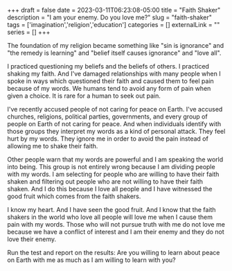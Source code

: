 +++ 
draft = false
date = 2023-03-11T06:23:08-05:00
title = "Faith Shaker"
description = "I am your enemy.  Do you love me?"
slug = "faith-shaker" 
tags = ['imagination','religion','education']
categories = []
externalLink = ""
series = []
+++

The foundation of my religion became something like "sin is ignorance" and "the remedy is learning" and "belief itself causes ignorance" and "love all".

I practiced questioning my beliefs and the beliefs of others.  I practiced shaking my faith.  And I've damaged relationships with many people when I spoke in ways which questioned their faith and caused them to feel pain because of my words.  We humans tend to avoid any form of pain when given a choice.  It is rare for a human to seek out pain.

I've recently accused people of not caring for peace on Earth.  I've accused churches, religions, political parties, governments, and every group of people on Earth of not caring for peace.  And when individuals identify with those groups they interpret my words as a kind of personal attack.  They feel hurt by my words.  They ignore me in order to avoid the pain instead of allowing me to shake their faith.

Other people warn that my words are powerful and I am speaking the world into being.  This group is not entirely wrong because I am dividing people with my words.  I am selecting for people who are willing to have their faith shaken and filtering out people who are not willing to have their faith shaken.  And I do this because I love all people and I have witnessed the good fruit which comes from the faith shakers.

I know my heart. And I have seen the good fruit.  And I know that the faith shakers in the world who love all people will love me when I cause them pain with my words.  Those who will not pursue truth with me do not love me because we have a conflict of interest and I am their enemy and they do not love their enemy.

Run the test and report on the results: Are you willing to learn about peace on Earth with me as much as I am willing to learn with you?
